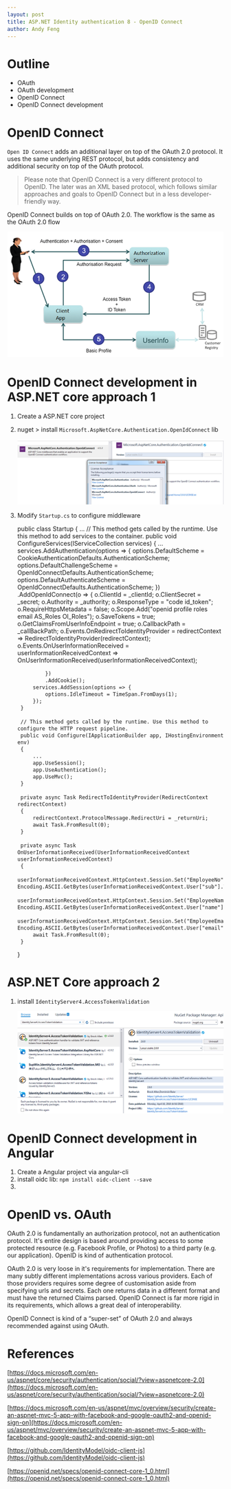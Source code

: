 ```yaml
---
layout: post
title: ASP.NET Identity authentication 8 - OpenID Connect
author: Andy Feng
---
```

# Outline
- OAuth
- OAuth development
- OpenID Connect
- OpenID Connect development


# OpenID Connect
`Open ID Connect` adds an additional layer on top of the OAuth 2.0 protocol. It uses the same underlying REST protocol, but adds consistency and additional security on top of the OAuth protocol.

> Please note that OpenID Connect is a very different protocol to OpenID. The later was an XML based protocol, which follows similar approaches and goals to OpenID Connect but in a less developer-friendly way.

OpenID Connect builds on top of OAuth 2.0. The workflow is the same as the OAuth 2.0 flow

![](/images/posts/20181024-identity-14.png)

# OpenID Connect development in ASP.NET core approach 1
1. Create a ASP.NET core project
1. nuget > install `Microsoft.AspNetCore.Authentication.OpenIdConnect` lib

	![](/images/posts/20181024-identity-15.png)

1. Modify `Startup.cs` to configure  middleware

    public class Startup
    {
        ...
        // This method gets called by the runtime. Use this method to add services to the container.
        public void ConfigureServices(IServiceCollection services)
        {
            ...
            services.AddAuthentication(options =>
                {
                    options.DefaultScheme = CookieAuthenticationDefaults.AuthenticationScheme;
                    options.DefaultChallengeScheme = OpenIdConnectDefaults.AuthenticationScheme;
                    options.DefaultAuthenticateScheme = OpenIdConnectDefaults.AuthenticationScheme;
                })
                .AddOpenIdConnect(o =>
                {
                    o.ClientId = _clientId;
                    o.ClientSecret = _secret;
                    o.Authority = _authority;
                    o.ResponseType = "code id_token";
                    o.RequireHttpsMetadata = false;
                    o.Scope.Add("openid profile roles email AS_Roles OI_Roles");
                    o.SaveTokens = true;
                    o.GetClaimsFromUserInfoEndpoint = true;
                    o.CallbackPath = _callBackPath;
                    o.Events.OnRedirectToIdentityProvider = redirectContext => RedirectToIdentityProvider(redirectContext);
                    o.Events.OnUserInformationReceived = userInformationReceivedContext => OnUserInformationReceived(userInformationReceivedContext);

                })
                .AddCookie();
            services.AddSession(options => {
                options.IdleTimeout = TimeSpan.FromDays(1);
            });
        }

        // This method gets called by the runtime. Use this method to configure the HTTP request pipeline.
        public void Configure(IApplicationBuilder app, IHostingEnvironment env)
        {
            ...
            app.UseSession();
            app.UseAuthentication();
            app.UseMvc();
        }

        private async Task RedirectToIdentityProvider(RedirectContext redirectContext)
        {
            redirectContext.ProtocolMessage.RedirectUri = _returnUri;
            await Task.FromResult(0);
        }

        private async Task OnUserInformationReceived(UserInformationReceivedContext userInformationReceivedContext)
        {
            userInformationReceivedContext.HttpContext.Session.Set("EmployeeNo", Encoding.ASCII.GetBytes(userInformationReceivedContext.User["sub"].ToString()));
            userInformationReceivedContext.HttpContext.Session.Set("EmployeeName", Encoding.ASCII.GetBytes(userInformationReceivedContext.User["name"].ToString()));
            userInformationReceivedContext.HttpContext.Session.Set("EmployeeEmail", Encoding.ASCII.GetBytes(userInformationReceivedContext.User["email"].ToString()));
            await Task.FromResult(0);
        }

    }

# ASP.NET Core approach 2
1. install `IdentityServer4.AccessTokenValidation`

	![](/images/posts/20181031-openid-1.png)

# OpenID Connect development in Angular
1. Create a Angular project via angular-cli
1. install oidc lib: `npm install oidc-client --save`
1. 



# OpenID vs. OAuth
OAuth 2.0 is fundamentally an authorization protocol, not an authentication protocol. It's entire design is based around providing access to some protected resource (e.g. Facebook Profile, or Photos) to a third party (e.g. our application). OpenID is kind of authentication protocol.

OAuth 2.0 is very loose in it's requirements for implementation. There are many subtly different implementations across various providers. Each of those providers requires some degree of customisation aside from specifying urls and secrets. Each one returns data in a different format and must have the returned Claims parsed. OpenID Connect is far more rigid in its requirements, which allows a great deal of interoperability.

OpenID Connect is kind of a “super-set” of OAuth 2.0 and always recommended against using OAuth.

# References
[https://docs.microsoft.com/en-us/aspnet/core/security/authentication/social/?view=aspnetcore-2.0](https://docs.microsoft.com/en-us/aspnet/core/security/authentication/social/?view=aspnetcore-2.0)

[https://docs.microsoft.com/en-us/aspnet/mvc/overview/security/create-an-aspnet-mvc-5-app-with-facebook-and-google-oauth2-and-openid-sign-on](https://docs.microsoft.com/en-us/aspnet/mvc/overview/security/create-an-aspnet-mvc-5-app-with-facebook-and-google-oauth2-and-openid-sign-on)

[https://github.com/IdentityModel/oidc-client-js](https://github.com/IdentityModel/oidc-client-js)

[https://openid.net/specs/openid-connect-core-1_0.html](https://openid.net/specs/openid-connect-core-1_0.html)